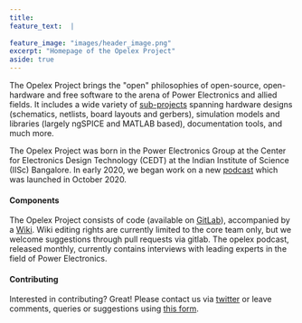 ```yaml
---
title: 
feature_text:  |
  
feature_image: "images/header_image.png"
excerpt: "Homepage of the Opelex Project"
aside: true
---
```


The Opelex Project brings the "open" philosophies of open-source, open-hardware and free software to the arena of Power Electronics and allied fields. It includes a wide variety of [sub-projects](https://gitlab.com/opelexnet) spanning hardware designs (schematics, netlists, board layouts and gerbers), simulation models and libraries (largely ngSPICE and MATLAB based), documentation tools, and much more.

The Opelex Project was born in the Power Electronics Group at the Center for Electronics Design Technology (CEDT) at the Indian Institute of Science (IISc) Bangalore. In early 2020, we began work on a new [podcast](/podcast) which was launched in October 2020.

#### Components
The Opelex Project consists of code (available on [GitLab](https://gitlab.com/opelexnet)), accompanied by a [Wiki](https://gitlab.com/opelexnet/docs/opelexwiki/-/wikis/home). Wiki editing rights are currently limited to the core team only, but we welcome suggestions through pull requests via gitlab. The opelex podcast, released monthly, currently contains interviews with leading experts in the field of Power Electronics. 

#### Contributing
Interested in contributing? Great!
Please contact us via [twitter](https://twitter.com/opelexnet "@opelexnet") or leave comments, queries or suggestions using [this form](https://forms.gle/CywbzqcqRBp46xFn9).
